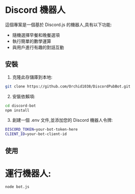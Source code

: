 # Discord 機器人

這個專案是一個基於 Discord.js 的機器人,具有以下功能:

- 隨機選擇早餐和晚餐選項
- 執行簡單的數學運算
- 與用戶進行有趣的對話互動

## 安裝

1. 克隆此存儲庫到本地:

```bash
git clone https://github.com/Orchid1038/DiscordPubBot.git
```

2. 安裝依賴項:

```bash
cd discord-bot
npm install
```

3. 創建一個 .env 文件,並添加您的 Discord 機器人令牌:

```bash
DISCORD_TOKEN=your-bot-token-here
CLIENT_ID=your-bot-client-id
```

## 使用

# 運行機器人:

```bash
node bot.js
```
